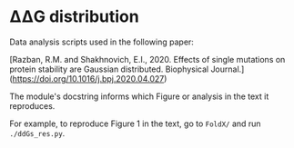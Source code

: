 # ΔΔG distribution
Data analysis scripts used in the following paper:

[Razban, R.M. and Shakhnovich, E.I., 2020. Effects of single mutations on protein stability are Gaussian distributed. Biophysical Journal.] (https://doi.org/10.1016/j.bpj.2020.04.027)

The module's docstring informs which Figure or analysis in the text it reproduces. 

For example, to reproduce Figure 1 in the text, go to `FoldX/` and run `./ddGs_res.py`.

